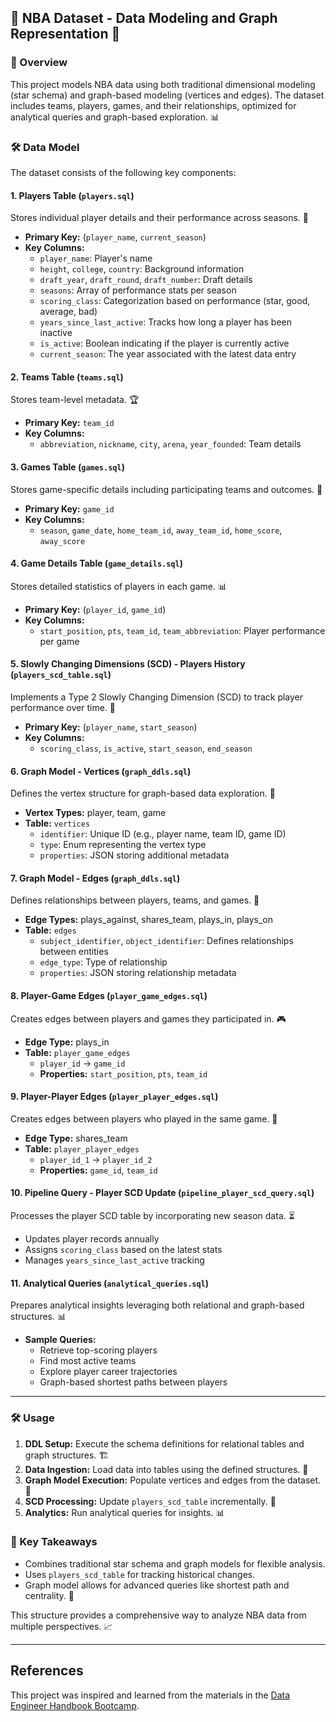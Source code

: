 ## 🏀 NBA Dataset - Data Modeling and Graph Representation 🏀

### 📌 Overview
This project models NBA data using both traditional dimensional modeling (star schema) and graph-based modeling (vertices and edges). The dataset includes teams, players, games, and their relationships, optimized for analytical queries and graph-based exploration. 📊

### 🛠️ Data Model
The dataset consists of the following key components:

#### 1. Players Table (`players.sql`)
Stores individual player details and their performance across seasons. 👤
   - **Primary Key:** (`player_name`, `current_season`)
   - **Key Columns:**
     - `player_name`: Player's name
     - `height`, `college`, `country`: Background information
     - `draft_year`, `draft_round`, `draft_number`: Draft details
     - `seasons`: Array of performance stats per season
     - `scoring_class`: Categorization based on performance (star, good, average, bad)
     - `years_since_last_active`: Tracks how long a player has been inactive
     - `is_active`: Boolean indicating if the player is currently active
     - `current_season`: The year associated with the latest data entry

#### 2. Teams Table (`teams.sql`)
Stores team-level metadata. 🏆
   - **Primary Key:** `team_id`
   - **Key Columns:**
     - `abbreviation`, `nickname`, `city`, `arena`, `year_founded`: Team details

#### 3. Games Table (`games.sql`)
Stores game-specific details including participating teams and outcomes. 🏀
   - **Primary Key:** `game_id`
   - **Key Columns:**
     - `season`, `game_date`, `home_team_id`, `away_team_id`, `home_score`, `away_score`

#### 4. Game Details Table (`game_details.sql`)
Stores detailed statistics of players in each game. 📊
   - **Primary Key:** (`player_id`, `game_id`)
   - **Key Columns:**
     - `start_position`, `pts`, `team_id`, `team_abbreviation`: Player performance per game

#### 5. Slowly Changing Dimensions (SCD) - Players History (`players_scd_table.sql`)
Implements a Type 2 Slowly Changing Dimension (SCD) to track player performance over time. 🔄
   - **Primary Key:** (`player_name`, `start_season`)
   - **Key Columns:**
     - `scoring_class`, `is_active`, `start_season`, `end_season`

#### 6. Graph Model - Vertices (`graph_ddls.sql`)
Defines the vertex structure for graph-based data exploration. 🔗
   - **Vertex Types:** player, team, game
   - **Table:** `vertices`
     - `identifier`: Unique ID (e.g., player name, team ID, game ID)
     - `type`: Enum representing the vertex type
     - `properties`: JSON storing additional metadata

#### 7. Graph Model - Edges (`graph_ddls.sql`)
Defines relationships between players, teams, and games. 🔄
   - **Edge Types:** plays_against, shares_team, plays_in, plays_on
   - **Table:** `edges`
     - `subject_identifier`, `object_identifier`: Defines relationships between entities
     - `edge_type`: Type of relationship
     - `properties`: JSON storing relationship metadata

#### 8. Player-Game Edges (`player_game_edges.sql`)
Creates edges between players and games they participated in. 🎮
   - **Edge Type:** plays_in
   - **Table:** `player_game_edges`
     - `player_id` → `game_id`
     - **Properties:** `start_position`, `pts`, `team_id`

#### 9. Player-Player Edges (`player_player_edges.sql`)
Creates edges between players who played in the same game. 🤝
   - **Edge Type:** shares_team
   - **Table:** `player_player_edges`
     - `player_id_1` → `player_id_2`
     - **Properties:** `game_id`, `team_id`

#### 10. Pipeline Query - Player SCD Update (`pipeline_player_scd_query.sql`)
Processes the player SCD table by incorporating new season data. ⏳
   - Updates player records annually
   - Assigns `scoring_class` based on the latest stats
   - Manages `years_since_last_active` tracking

#### 11. Analytical Queries (`analytical_queries.sql`)
Prepares analytical insights leveraging both relational and graph-based structures. 📊
   - **Sample Queries:**
     - Retrieve top-scoring players
     - Find most active teams
     - Explore player career trajectories
     - Graph-based shortest paths between players

---

### 🛠️ Usage
1. **DDL Setup:** Execute the schema definitions for relational tables and graph structures. 🏗️
2. **Data Ingestion:** Load data into tables using the defined structures. 💽
3. **Graph Model Execution:** Populate vertices and edges from the dataset. 🔗
4. **SCD Processing:** Update `players_scd_table` incrementally. 🔄
5. **Analytics:** Run analytical queries for insights. 📊

### 🎯 Key Takeaways
- Combines traditional star schema and graph models for flexible analysis.
- Uses `players_scd_table` for tracking historical changes.
- Graph model allows for advanced queries like shortest path and centrality. 🚀

This structure provides a comprehensive way to analyze NBA data from multiple perspectives. 📈

---

## References
This project was inspired and learned from the materials in the [Data Engineer Handbook Bootcamp](https://github.com/DataExpert-io/data-engineer-handbook/tree/main/bootcamp/materials).

